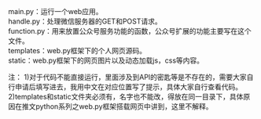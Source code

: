 main.py：运行一个web应用。  
handle.py：处理微信服务器的GET和POST请求。  
function.py：用来放置公众号服务功能的函数，公众号扩展的功能主要写在这个文件。  
templates：web.py框架下的个人网页源码。  
static：web.py框架下的网页图片以及动态加载js，css等内容。  

注：
1)对于代码不能直接运行，里面涉及到API的密匙等是不存在的，需要大家自行申请后填写进去，我用中文在对应位置写了提示，具体大家自行查看代码。  
2)templates和static文件夹必须有，名字也不能改，得放在同一目录下，具体原因在推文python系列之web.py框架搭载网页中讲到，这里不解释。  



